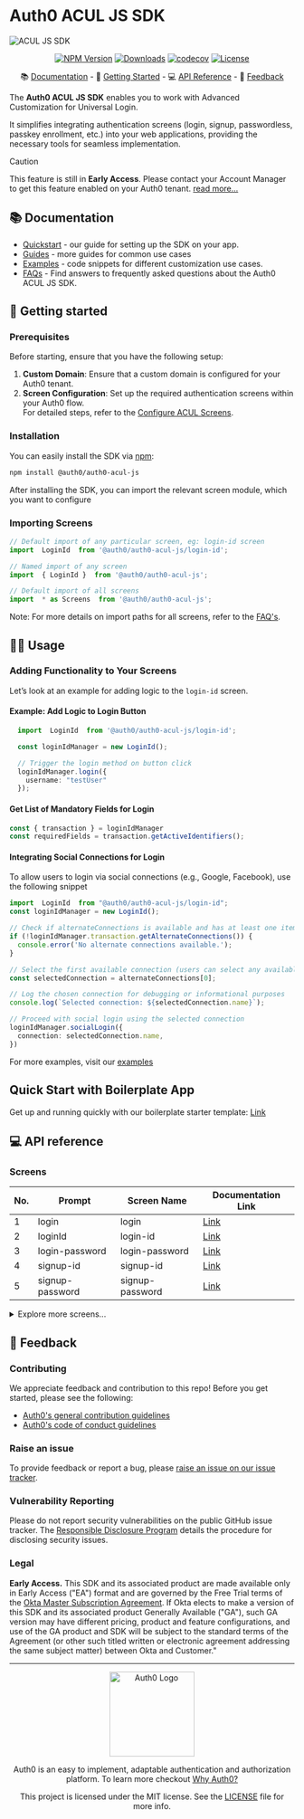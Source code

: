 # Auth0 ACUL JS SDK

![ACUL JS SDK](https://cdn.auth0.com/website/sdks/banners/auth0-acul-js-banner.png)

<div align="center">

[![NPM Version](https://img.shields.io/npm/v/@auth0/auth0-acul-js)](https://www.npmjs.com/package/@auth0/auth0-acul-js)
[![Downloads](https://img.shields.io/npm/dw/@auth0/auth0-acul-js)](https://www.npmjs.com/package/@auth0/auth0-acul-js)
[![codecov](https://codecov.io/gh/auth0/auth0-acul-js/branch/main/graph/badge.svg)](https://codecov.io/gh/auth0/auth0-acul-js)
[![License](https://img.shields.io/badge/License-MIT-blue.svg?style=flat)](https://opensource.org/licenses/MIT)

</div>

<div align='center'>

📚 [Documentation](#-documentation) - 🚀 [Getting Started](#-getting-started) - 💻 [API Reference](#-api-reference) - 💬 [Feedback](#-feedback)

</div>

The **Auth0 ACUL JS SDK** enables you to work with Advanced Customization for Universal Login.

It simplifies integrating authentication screens (login, signup, passwordless, passkey enrollment, etc.) into your web applications, providing the necessary tools for seamless implementation.

> [!CAUTION]
>
> This feature is still in **Early Access**. Please contact your Account Manager to get this feature enabled on your Auth0 tenant. [read more...](#legal)

## 📚 Documentation

- [Quickstart](https://auth0.com/docs/customize/login-pages/advanced-customizations/getting-started/sdk-quickstart) - our guide for setting up the SDK on your app.
- [Guides](https://auth0.com/docs/customize/login-pages/advanced-customizations/screens) - more guides for common use cases
- [Examples](https://github.com/auth0/universal-login/tree/master/packages/auth0-acul-js/examples) - code snippets for different customization use cases.
- [FAQs](FAQ.md) - Find answers to frequently asked questions about the Auth0 ACUL JS SDK.

## 🚀 Getting started

### Prerequisites
Before starting, ensure that you have the following setup:

1. **Custom Domain**: Ensure that a custom domain is configured for your Auth0 tenant.
2. **Screen Configuration**: Set up the required authentication screens within your Auth0 flow.  
   For detailed steps, refer to the [Configure ACUL Screens](https://auth0.com/docs/customize/login-pages/advanced-customizations/getting-started/configure-acul-screens).

### Installation

You can easily install the SDK via [npm](https://npmjs.org):

```sh
npm install @auth0/auth0-acul-js
```


After installing the SDK, you can import the relevant screen module, which you want to configure

### Importing Screens

```js
// Default import of any particular screen, eg: login-id screen
import  LoginId  from '@auth0/auth0-acul-js/login-id'; 

// Named import of any screen
import  { LoginId }  from '@auth0/auth0-acul-js'; 

// Default import of all screens
import  * as Screens  from '@auth0/auth0-acul-js'; 

```
Note: For more details on import paths for all screens, refer to the [FAQ's](FAQ.md).

## 👨‍💻 Usage

### Adding Functionality to Your Screens

Let’s look at an example for adding logic to the `login-id` screen.

#### Example: Add Logic to Login Button
```typescript
  import  LoginId  from '@auth0/auth0-acul-js/login-id';

  const loginIdManager = new LoginId();

  // Trigger the login method on button click
  loginIdManager.login({
    username: "testUser"
  });
``` 

#### Get List of Mandatory Fields for Login
 ```typescript
 const { transaction } = loginIdManager
 const requiredFields = transaction.getActiveIdentifiers();
 ```

 #### Integrating Social Connections for Login
To allow users to login via social connections (e.g., Google, Facebook), use the following snippet

```typescript
import  LoginId  from "@auth0/auth0-acul-js/login-id";
const loginIdManager = new LoginId();

// Check if alternateConnections is available and has at least one item
if (!loginIdManager.transaction.getAlternateConnections()) {
  console.error('No alternate connections available.');
}

// Select the first available connection (users can select any available connection)
const selectedConnection = alternateConnections[0];

// Log the chosen connection for debugging or informational purposes
console.log(`Selected connection: ${selectedConnection.name}`);

// Proceed with social login using the selected connection
loginIdManager.socialLogin({
  connection: selectedConnection.name,
})
```
For more examples, visit our [examples](https://github.com/auth0/universal-login/blob/master/packages/auth0-acul-js/examples/login-id.md)

## Quick Start with Boilerplate App
Get up and running quickly with our boilerplate starter template: [Link](https://github.com/auth0/auth0-acul-react-boilerplate)

## 💻 API reference
### Screens

| No.    | Prompt             | Screen Name       | Documentation Link                                                                                    |
|--------|--------------------|-------------------|--------------------------------------------------------------------------------------------|
| 1      | login              | login             | [Link](https://auth0.github.io/universal-login/classes/Classes.Login.html)                 |
| 2      | loginId            | login-id          | [Link](https://auth0.github.io/universal-login/classes/Classes.LoginId.html)               |
| 3      | login-password     | login-password    | [Link](https://auth0.github.io/universal-login/classes/Classes.LoginPassword.html)         |
| 4      | signup-id          | signup-id         | [Link](https://auth0.github.io/universal-login/classes/Classes.SignupId.html)              |
| 5      | signup-password    | signup-password   | [Link](https://auth0.github.io/universal-login/classes/Classes.SignupPassword.html)        |

<details>
  <summary>Explore more screens...</summary>

| No.    | Prompt                         | Screen Name                                      | Documentation Link                                                                                                                        |
|--------|--------------------------------|-------------------------------------------|-------------------------------------------------------------------------------------------------------|
| 6      | login-passwordless             | login-passwordless-email-code             | [Link](https://auth0.github.io/universal-login/classes/Classes.LoginPasswordlessEmailCode.html)   |
| 7      | login-passwordless             | login-passwordless-sms-otp                | [Link](https://auth0.github.io/universal-login/classes/Classes.LoginPasswordlessSmsOtp.html)      |
| 8      | passkeys                       | passkey-enrollment                        | [Link](https://auth0.github.io/universal-login/classes/Classes.PasskeyEnrollment.html)                |
| 9      | passkeys                       | passkey-enrollment-local                  | [Link](https://auth0.github.io/universal-login/classes/Classes.PasskeyEnrollmentLocal.html)           |
| 10     | phone-identifier-enrollment    | phone-identifier-enrollment               | [Link](https://auth0.github.io/universal-login/classes/Classes.PhoneIdentifierEnrollment.html)    |
| 11     | phone-identifier-challenge     | phone-identifier-challenge                | [Link](https://auth0.github.io/universal-login/classes/Classes.PhoneIdentifierChallenge.html)         |
| 12     | email-identifier-challenge     | email-identifier-challenge                | [Link](https://auth0.github.io/universal-login/classes/Classes.EmailIdentifierChallenge.html)     |
| 13     | captcha                        | interstitial-captcha                      | [Link](https://auth0.github.io/universal-login/classes/Classes.InterstitialCaptcha.html)      |
| 14     | reset-password                 | reset-password-email                      | [Link](https://auth0.github.io/universal-login/classes/Classes.ResetPasswordEmail.html)       |
| 15     | reset-password                 | reset-password-request                    | [Link](https://auth0.github.io/universal-login/classes/Classes.ResetPasswordRequest.html)        |
| 16     | reset-password                 | reset-password                            | [Link](https://auth0.github.io/universal-login/classes/Classes.ResetPassword.html)                |
| 17     | reset-password                 | reset-password-error                      | [Link](https://auth0.github.io/universal-login/classes/Classes.ResetPasswordError.html)            |
| 18     | reset-password                 | reset-password-success                    | [Link](https://auth0.github.io/universal-login/classes/Classes.ResetPasswordSuccess.html)         |
| 19     | signup                         | signup                                    | [Link](https://auth0.github.io/universal-login/classes/Classes.Signup.html)                        |
| 20     | mfa                            | mfa-detect-browser-capabilities           | [Link](https://auth0.github.io/universal-login/classes/Classes.MfaDetectBrowserCapabilities.html)   |
| 21     | mfa                            | mfa-enroll-result                         | [Link](https://auth0.github.io/universal-login/classes/Classes.MfaEnrollResult.html)   |
| 22     | mfa                            | mfa-begin-enroll-options                  | [Link](https://auth0.github.io/universal-login/classes/Classes.MfaBeginEnrollOptions.html)       |
| 23     | mfa                            | mfa-login-options                         | [Link](https://auth0.github.io/universal-login/classes/Classes.MfaLoginOptions.html)   |
| 24     | mfa-push                       | mfa-push-enrollment-qr                    | [Link](https://auth0.github.io/universal-login/classes/Classes.MfaPushEnrollmentQr.html)            |
| 25     | mfa-push                       | mfa-push-welcome                          | [Link](https://auth0.github.io/universal-login/classes/Classes.MfaPushWelcome.html)            |
| 26     | mfa-push                       | mfa-push-challenge-push                   | [Link](https://auth0.github.io/universal-login/classes/Classes.MfaPushChallengePush.html)   |
| 27     | mfa-push                       | mfa-push-list                             | [Link](https://auth0.github.io/universal-login/classes/Classes.MfaPushList.html)                   |
| 28     | mfa-sms                        | mfa-country-codes                         | [Link](https://auth0.github.io/universal-login/classes/Classes.MfaCountryCodes.html)              |
| 29     | mfa-sms                        | mfa-sms-challenge                         |   [Link](https://auth0.github.io/universal-login/classes/Classes.MfaSmsChallenge.html)                 |
| 30     | mfa-sms                        | mfa-sms-enrollment                        | [Link](https://auth0.github.io/universal-login/classes/Classes.MfaSmsEnrollment.html)           |
| 31     | mfa-sms                        | mfa-sms-list                              |  [Link](https://auth0.github.io/universal-login/classes/Classes.MfaSmsList.html)                  |
| 32     | mfa-email                      | mfa-email-challenge                       | [Link](https://auth0.github.io/universal-login/classes/Classes.MfaEmailChallenge.html)   |
| 33     | mfa-email                      | mfa-email-list                            | [Link](https://auth0.github.io/universal-login/classes/Classes.MfaEmailList.html)   |
| 34     | invitatino                     | accept-invitation                         | [Link](https://auth0.github.io/universal-login/classes/Classes.AcceptInvitation.html)   |
| 35     | organizations                  | organization-picker                       | [Link](https://auth0.github.io/universal-login/classes/Classes.OrganizationPicker.html)        |
| 36     | organizations                  | organization-selection                    | [Link](https://auth0.github.io/universal-login/classes/Classes.OrganizationSelection.html)        |
| 37     | reset-password                 | mfa-otp-challenge                         | [Link](https://auth0.github.io/universal-login/classes/Classes.MfaOtpChallenge.html)   |
| 38     | mfa-otp                        | mfa-otp-enrollment-code                   | [Link](https://auth0.github.io/universal-login/classes/Classes.MfaOtpEnrollmentCode.html)   |
| 39     | mfa-otp                        | mfa-otp-enrollment-qr                     | [Link](https://auth0.github.io/universal-login/classes/Classes.MfaOtpEnrollmentQr.html)   |
| 40     | reset-password                 | reset-password-mfa-email-challenge        | [Link](https://auth0.github.io/universal-login/classes/Classes.ResetPasswordMfaEmailChallenge.html)  |
| 41     | reset-password                 | reset-password-mfa-push-challenge-push    | [Link](https://auth0.github.io/universal-login/classes/Classes.ResetPasswordMfaPushChallengePush.html)|
| 42     | reset-password                 | mfa-sms-challenge                         | [Link](https://auth0.github.io/universal-login/classes/Classes.ResetPasswordMfaSmsChallenge.html)   |
| 43     | reset-password                 | reset-password-mfa-otp-challenge          | [Link](https://auth0.github.io/universal-login/classes/Classes.OrganizationSelection.html)   |
| 44     | mfa-phone                      | mfa-phone-enrollment                      | [Link](https://auth0.github.io/universal-login/classes/Classes.MfaPhoneEnrollment.html)   |
| 45     | mfa-voice                      | mfa-voice-enrollment                      | [Link](https://auth0.github.io/universal-login/classes/Classes.MfaVoiceEnrollment.html)   |
| 46     | mfa-recovery-code              | mfa-recovery-code-challenge               | [Link](https://auth0.github.io/universal-login/classes/Classes.MfaRecoveryCodeChallenge.html)   |
| 47     | device-flow                    | device-code-activation-allowed            | [Link](https://auth0.github.io/universal-login/classes/Classes.DeviceCodeActivationAllowed.html)   |
| 48     | device-flow                    | device-code-activation-denied             | [Link](https://auth0.github.io/universal-login/classes/Classes.DeviceCodeActivationDenied.html)   |
| 49     | device-flow                    | device-code-activation                    | [Link](https://auth0.github.io/universal-login/classes/Classes.DeviceCodeActivation.html)   |
| 50     | reset-password             | reset-password-mfa-recovery-code-challenge | [Link](https://auth0.github.io/universallogin/classes/Classes.ResetPasswordMfaRecoveryCodeChallenge.html) |
| 51     | reset-password                 | reset-password-mfa-voice                  | [Link](https://auth0.github.io/universal-login/classes/Classes.ResetPasswordMfaVoiceChallenge.html)   |
| 52     | common                         | redeem-ticket                             | [Link](https://auth0.github.io/universal-login/classes/Classes.RedeemTicket.html)   |
| 53     | device-flow                    | device-code-confirmation                  | [Link](https://auth0.github.io/universal-login/classes/Classes.DeviceCodeConfirmation.html)   |
| 54     | mfa-phone                      | mfa-phone-challenge                       | [Link](https://auth0.github.io/universal-login/classes/Classes.MfaPhoneChallenge.html) |
| 55     | mfa-voice                      | mfa-voice-challenge                       | [Link](https://auth0.github.io/universal-login/classes/Classes.MfaVoiceChallenge.html)   |
| 56     | mfa-recovery-code              | mfa-recovery-code-enrollment              | [Link](https://auth0.github.io/universal-login/classes/Classes.MfaRecoveryCodeEnrollment.html)   |
| 57     | reset-password                 | reset-password-mfa-phone-challenge        | [Link](https://auth0.github.io/universal-login/classes/Classes.ResetPasswordMfaPhoneChallenge.html)   |
| 58     | mfa-recovery-code              | mfa-recovery-code-challenge-new-code      | [Link](https://auth0.github.io/universal-login/classes/Classes.MfaRecoveryCodeChallengeNewCode.html) |
| 59     | logout                         | logout                                    | [Link](https://auth0.github.io/universal-login/classes/Classes.Logout.html) |
| 60     | logout                         | logout-aborted                            | [Link](https://auth0.github.io/universal-login/classes/Classes.LogoutAborted.html) |
| 61     | logout                         | logout-complete                           | [Link](https://auth0.github.io/universal-login/classes/Classes.LogoutComplete.html) |
| 62     | email-verification             | email-verification-result                 | [Link](https://auth0.github.io/universal-login/classes/Classes.EmailVerificationResult.html) |
| 63     | login-email-verification       | login-email-verification                  | [Link](https://auth0.github.io/universal-login/classes/Classes.LoginEmailVerification.html) |
| 64     |mfa-webauthn                    | mfa-webauthn-platform-enrollment        | [Link](https://auth0.github.io/universal-login/classes/Classes.MfaWebAuthnPlatformEnrollment.html)                        |
| 65     |mfa-webauthn                    | mfa-webauthn-error        | [Link](https://auth0.github.io/universal-login/classes/Classes.MfaWebAuthnError.html)                        |
| 66     |mfa-webauthn                    | mfa-webauthn-roaming-enrollment          | [Link](https://auth0.github.io/universal-login/classes/Classes.MfaWebAuthnRoamingEnrollment.html)   |
| 67     |mfa-webauthn                    | mfa-webauthn-roaming-challenge          | [Link](https://auth0.github.io/universal-login/classes/Classes.MfaWebAuthnRoamingChallenge.html)   |
| 68     |mfa-webauthn                    | mfa-webauthn-platform-challenge          | [Link](https://auth0.github.io/universal-login/classes/Classes.MfaWebAuthnPlatformChallenge.html)   |
| 69     |mfa-webauthn                    | mfa-webauthn-enrollment-success          | [Link](https://auth0.github.io/universal-login/classes/Classes.MfaWebAuthnEnrollmentSuccess.html)   |
| 70     |mfa-webauthn                    | mfa-webauthn-change-key-nickname          | [Link](https://auth0.github.io/universal-login/classes/Classes.MfaWebAuthnChangeKeyNickname.html)   |
| 71     |reset-password                    | reset-password-mfa-webauthn-platform-challenge | [Link](https://auth0.github.io/universal-login/classes/Classes.ResetPasswordMfaWebAuthnPlatformChallenge.html)                |
| 72     |reset-password                    | reset-password-mfa-webauthn-roaming-challenge | [Link](https://auth0.github.io/universal-login/classes/Classes.ResetPasswordMfaWebAuthnRoamingChallenge.html)   |
| 73     |consent                   | consent | [Link](https://auth0.github.io/universal-login/classes/Classes.consent.html)   |
| 74     |email-otp-challenge                   | email-otp-challenge | [Link](https://auth0.github.io/universal-login/classes/Classes.EmailOTPChallenge.html)   |
</details>




## 💬 Feedback

### Contributing

We appreciate feedback and contribution to this repo! Before you get started, please see the following:

- [Auth0's general contribution guidelines](https://github.com/auth0/open-source-template/blob/master/GENERAL-CONTRIBUTING.md)
- [Auth0's code of conduct guidelines](https://github.com/auth0/open-source-template/blob/master/CODE-OF-CONDUCT.md)

### Raise an issue

To provide feedback or report a bug, please [raise an issue on our issue tracker](https://github.com/auth0/universal-login/issues).

### Vulnerability Reporting

Please do not report security vulnerabilities on the public GitHub issue tracker. The [Responsible Disclosure Program](https://auth0.com/responsible-disclosure-policy) details the procedure for disclosing security issues.

### Legal

**Early Access.** This SDK and its associated product are made available only in Early Access ("EA") format and are governed by the Free Trial terms of the [Okta Master Subscription Agreement](https://www.okta.com/agreements/#mastersubscriptionagreement). If Okta elects to make a version of this SDK and its associated product Generally Available ("GA"), such GA version may have different pricing, product and feature configurations, and use of the GA product and SDK will be subject to the standard terms of the Agreement (or other such titled written or electronic agreement addressing the same subject matter) between Okta and Customer."

---

<p align="center">
  <picture>
    <source media="(prefers-color-scheme: light)" srcset="https://cdn.auth0.com/website/sdks/logos/auth0_light_mode.png"   width="150">
    <source media="(prefers-color-scheme: dark)" srcset="https://cdn.auth0.com/website/sdks/logos/auth0_dark_mode.png" width="150">
    <img alt="Auth0 Logo" src="https://cdn.auth0.com/website/sdks/logos/auth0_light_mode.png" width="150">
  </picture>
</p>
<p align="center">Auth0 is an easy to implement, adaptable authentication and authorization platform. To learn more checkout <a href="https://auth0.com/why-auth0">Why Auth0?</a></p>
<p align="center">
This project is licensed under the MIT license. See the <a href="https://github.com/auth0/auth0.js/blob/master/LICENSE"> LICENSE</a> file for more info.</p>
